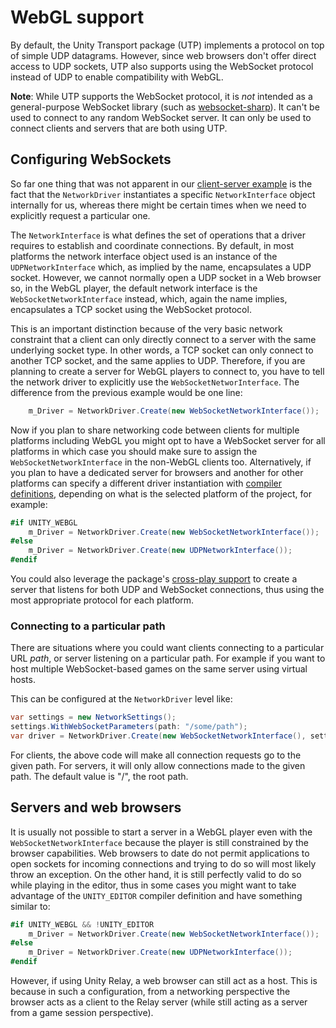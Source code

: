 # WebGL support

By default, the Unity Transport package (UTP) implements a protocol on top of simple UDP datagrams. However, since web browsers don't offer direct access to UDP sockets, UTP also supports using the WebSocket protocol instead of UDP to enable compatibility with WebGL.

**Note**: While UTP supports the WebSocket protocol, it is _not_ intended as a general-purpose WebSocket library (such as [websocket-sharp](https://github.com/sta/websocket-sharp)). It can't be used to connect to any random WebSocket server. It can only be used to connect clients and servers that are both using UTP.

## Configuring WebSockets

So far one thing that was not apparent in our [client-server example](client-server-simple.md) is the fact that the `NetworkDriver` instantiates a specific `NetworkInterface` object internally for us, whereas there might be certain times when we need to explicitly request a particular one.

The `NetworkInterface` is what defines the set of operations that a driver requires to establish and coordinate connections. By default, in most platforms the network interface object used is an instance of the `UDPNetworkInterface` which, as implied by the name, encapsulates a UDP socket. However, we cannot normally open a UDP socket in a Web browser so, in the WebGL player, the default network interface is the `WebSocketNetworkInterface` instead, which, again the name implies, encapsulates a TCP socket using the WebSocket protocol.

This is an important distinction because of the very basic network constraint that a client can only directly connect to a server with the same underlying socket type. In other words, a TCP socket can only connect to another TCP socket, and the same applies to UDP. Therefore, if you are planning to create a server for WebGL players to connect to, you have to tell the network driver to explicitly use the `WebSocketNetworInterface`. The difference from the previous example would be one line:

```csharp
    m_Driver = NetworkDriver.Create(new WebSocketNetworkInterface());
```

Now if you plan to share networking code between clients for multiple platforms including WebGL you might opt to have a WebSocket server for all platforms in which case you should make sure to assign the `WebSocketNetworkInterface` in the non-WebGL clients too. Alternatively, if you plan to have a dedicated server for browsers and another for other platforms can specify a different driver instantiation with [compiler definitions](https://docs.unity3d.com/Manual/PlatformDependentCompilation.html), depending on what is the selected platform of the project, for example:

```csharp
#if UNITY_WEBGL
    m_Driver = NetworkDriver.Create(new WebSocketNetworkInterface());
#else
    m_Driver = NetworkDriver.Create(new UDPNetworkInterface());
#endif
```

You could also leverage the package's [cross-play support](cross-play.md) to create a server that listens for both UDP and WebSocket connections, thus using the most appropriate protocol for each platform.

### Connecting to a particular path

There are situations where you could want clients connecting to a particular URL *path*, or server listening on a particular path. For example if you want to host multiple WebSocket-based games on the same server using virtual hosts.

This can be configured at the `NetworkDriver` level like:

```csharp
var settings = new NetworkSettings();
settings.WithWebSocketParameters(path: "/some/path");
var driver = NetworkDriver.Create(new WebSocketNetworkInterface(), settings);
```

For clients, the above code will make all connection requests go to the given path. For servers, it will only allow connections made to the given path. The default value is "/", the root path.

## Servers and web browsers

It is usually not possible to start a server in a WebGL player even with the `WebSocketNetworkInterface` because the player is still constrained by the browser capabilities. Web browsers to date do not permit applications to open sockets for incoming connections and trying to do so will most likely throw an exception. On the other hand, it is still perfectly valid to do so while playing in the editor, thus in some cases you might want to take advantage of the `UNITY_EDITOR` compiler definition and have something similar to:

```csharp
#if UNITY_WEBGL && !UNITY_EDITOR
    m_Driver = NetworkDriver.Create(new WebSocketNetworkInterface());
#else
    m_Driver = NetworkDriver.Create(new UDPNetworkInterface());
#endif
```

However, if using Unity Relay, a web browser can still act as a host. This is because in such a configuration, from a networking perspective the browser acts as a client to the Relay server (while still acting as a server from a game session perspective).
